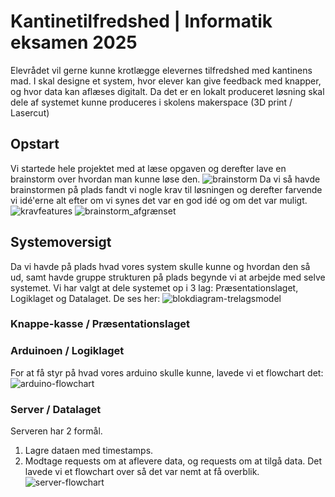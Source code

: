 # Kantinetilfredshed | Informatik eksamen 2025
Elevrådet vil gerne kunne krotlægge elevernes tilfredshed med kantinens mad. I skal designe et system, hvor elever kan give feedback med knapper, og hvor data kan aflæses digitalt. Da det er en lokalt produceret løsning skal dele af systemet kunne produceres i skolens makerspace (3D print / Lasercut)

## Opstart
Vi startede hele projektet med at læse opgaven og derefter lave en brainstorm over hvordan man kunne løse den.
![brainstorm](https://github.com/user-attachments/assets/55b62f28-e19b-47f2-abf4-e8fdc6c43e21)
Da vi så havde brainstormen på plads fandt vi nogle krav til løsningen og derefter farvende vi idé'erne alt efter om vi synes det var en god idé og om det var muligt.
![kravfeatures](https://github.com/user-attachments/assets/ed3a3d63-d905-458a-bf46-b621b74b4859)
![brainstorm_afgrænset](https://github.com/user-attachments/assets/cfc68d32-98df-477f-b8ac-485239ecaf4d)

## Systemoversigt
Da vi havde på plads hvad vores system skulle kunne og hvordan den så ud, samt havde gruppe strukturen på plads begynde vi at arbejde med selve systemet. Vi har valgt at dele systemet op i 3 lag: Præsentationslaget, Logiklaget og Datalaget. De ses her:
![blokdiagram-trelagsmodel](https://github.com/user-attachments/assets/091d3a0d-d28d-4ce8-85f0-74b8ea3bc236)

### Knappe-kasse / Præsentationslaget

### Arduinoen / Logiklaget
For at få styr på hvad vores arduino skulle kunne, lavede vi et flowchart det: <br> 
![arduino-flowchart](https://github.com/user-attachments/assets/306baa1d-a5f6-4171-98f6-aaa4ba58ac81)

### Server / Datalaget
Serveren har 2 formål.
1. Lagre dataen med timestamps.
2. Modtage requests om at aflevere data, og requests om at tilgå data.
Det lavede vi et flowchart over så det var nemt at få overblik.
![server-flowchart](https://github.com/user-attachments/assets/934ab91f-8665-4e52-8b50-4e5d2c47523e)
